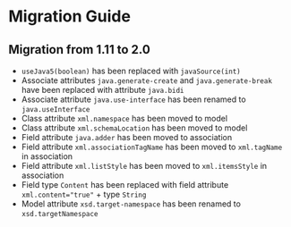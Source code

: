 Migration Guide
===============

Migration from 1.11 to 2.0
--------------------------

* `useJava5(boolean)` has been replaced with `javaSource(int)`
* Associate attributes `java.generate-create` and `java.generate-break` have been replaced with attribute `java.bidi`
* Associate attribute `java.use-interface` has been renamed to `java.useInterface`
* Class attribute `xml.namespace` has been moved to model
* Class attribute `xml.schemaLocation` has been moved to model
* Field attribute `java.adder` has been moved to association
* Field attribute `xml.associationTagName` has been moved to `xml.tagName` in association
* Field attribute `xml.listStyle` has been moved to  `xml.itemsStyle` in association
* Field type `Content` has been replaced with field attribute `xml.content="true"` + type `String`
* Model attribute `xsd.target-namespace` has been renamed to `xsd.targetNamespace`

